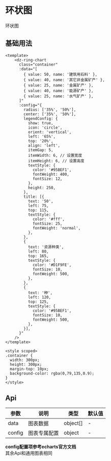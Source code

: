 # 环状图

环状图

## 基础用法

<RingChart />

```vue
<template>
    <dz-ring-chart 
      class="container"
      :data="[
        { value: 50, name: '建筑用石料' },
        { value: 40, name: '其它非金属矿产' },
        { value: 25, name: '金属矿产' },
        { value: 40, name: '能源矿产' },
        { value: 25, name: '水气矿产' },
      ]"
      :config="{
        radius: ['35%', '50%'],
        center: ['35%', '50%'],
        legendConfig: {
          show: true,
          icon: 'circle',
          orient: 'vertical',
          left: '65%',
          top: '20%',
          align: 'left',
          itemGap: 5,
          itemWidth: 6, // 设置宽度
          itemHeight: 6, // 设置高度
          textStyle: {
            color: '#95BEF1',
            fontWeight: 400,
            fontSize: 12,
          },
          height: 250,
        },
        title: [{
          text: '50',
          left: 75,
          top: 115,
          textStyle: {
            color: '#fff',
            fontSize: 25,
            fontWeight: 'normal',
          },
        },
        {
          text: '资源种类',
          left: 80,
          top: 165,
          textStyle: {
            color: '#D1F9FE',
            fontSize: 10,
            fontWeight: 500,
          },
        },
        {
          text: '种',
          left: 120,
          top: 125,
          textStyle: {
            color: '#95BEF1',
            fontSize: 10,
            fontWeight: 500,
          },
        }],
      }"
    />
</template>

<style scoped>
.container {
  width: 300px;
  height: 300px;
  margin-top: 10px;
  background-color: rgba(0,79,135,0.9);
}
</style>
```


## Api

| 参数         | 说明               | 类型      | 默认值   |
| ---------- | ---------------- | ------- | ----- |
| data      | 图表数据           | object[]  | -     |
| config     | 图表专属配置 | object  | -     |

**config配置项参考echarts官方文档**
<br/>
其余Api和通用图表相同